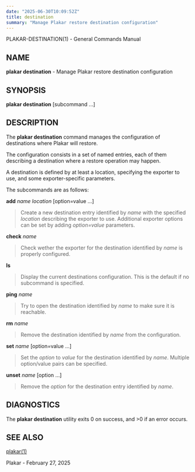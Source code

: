 ```yaml
---
date: "2025-06-30T10:09:52Z"
title: destination
summary: "Manage Plakar restore destination configuration"
---
```

PLAKAR-DESTINATION(1) - General Commands Manual

## NAME

**plakar destination** - Manage Plakar restore destination configuration

## SYNOPSIS

**plakar destination**
\[subcommand&nbsp;...]

## DESCRIPTION

The
**plakar destination**
command manages the configuration of destinations where Plakar will restore.

The configuration consists in a set of named entries, each of them
describing a destination where a restore operation may happen.

A destination is defined by at least a location, specifying the exporter
to use, and some exporter-specific parameters.

The subcommands are as follows:

**add** *name* *location* \[option=value ...]

> Create a new destination entry identified by
> *name*
> with the specified
> *location*
> describing the exporter to use.
> Additional exporter options can be set by adding
> *option=value*
> parameters.

**check** *name*

> Check wether the exporter for the destination identified by
> *name*
> is properly configured.

**ls**

> Display the current destinations configuration.
> This is the default if no subcommand is specified.

**ping** *name*

> Try to open the destination identified by
> *name*
> to make sure it is reachable.

**rm** *name*

> Remove the destination identified by
> *name*
> from the configuration.

**set** *name* \[option=value ...]

> Set the
> *option*
> to
> *value*
> for the destination identified by
> *name*.
> Multiple option/value pairs can be specified.

**unset** *name* \[option ...]

> Remove the
> *option*
> for the destination entry identified by
> *name*.

## DIAGNOSTICS

The **plakar destination** utility exits&#160;0 on success, and&#160;&gt;0 if an error occurs.

## SEE ALSO

[plakar(1)](../plakar/)

Plakar - February 27, 2025
